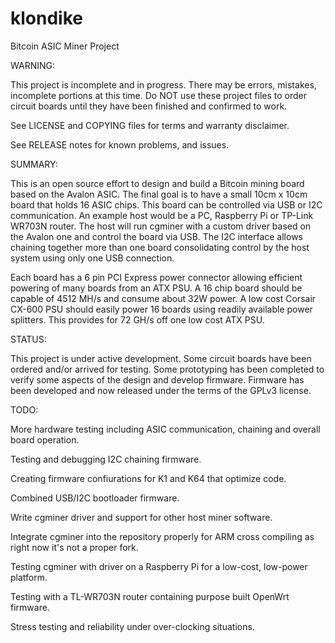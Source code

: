 klondike
========

Bitcoin ASIC Miner Project

WARNING:

  This project is incomplete and in progress. There may be errors, mistakes, incomplete portions at this time. Do NOT use these project files to order circuit boards until they have been finished and confirmed to work.
  
  See LICENSE and COPYING files for terms and warranty disclaimer.
  
  See RELEASE notes for known problems, and issues.
  
SUMMARY:

  This is an open source effort to design and build a Bitcoin mining board based on the Avalon ASIC. The final goal is to have a small 10cm x 10cm board that holds 16 ASIC chips. This board can be controlled via USB or I2C communication. An example host would be a PC, Raspberry Pi or TP-Link WR703N router. The host will run cgminer with a custom driver based on the Avalon one and control the board via USB. The I2C interface allows chaining together more than one board consolidating control by the host system using only one USB connection.
    
  
  Each board has a 6 pin PCI Express power connector allowing efficient powering of many boards from an ATX PSU. A 16 chip board should be capable of 4512 MH/s and consume about 32W power. A low cost Corsair CX-600 PSU should easily power 16 boards using readily available power splitters. This provides for 72 GH/s off one low cost ATX PSU.
  
STATUS:

  This project is under active development. Some circuit boards have been ordered and/or arrived for testing.
  Some prototyping has been completed to verify some aspects of the design and develop firmware.
  Firmware has been developed and now released under the terms of the GPLv3 license.
  
TODO:

  More hardware testing  including ASIC communication, chaining and overall board operation.

  Testing and debugging I2C chaining firmware.

  Creating firmware confiurations for K1 and K64 that optimize code.

  Combined USB/I2C bootloader firmware.

  Write cgminer driver and support for other host miner software.

  Integrate cgminer into the repository properly for ARM cross compiling as right now it's not a proper fork.

  Testing cgminer with driver on a Raspberry Pi for a low-cost, low-power platform.

  Testing with a TL-WR703N router containing purpose built OpenWrt firmware.

  Stress testing and reliability under over-clocking situations.
  
  

  
  
